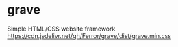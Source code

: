 # grave
Simple HTML/CSS website framework
https://cdn.jsdelivr.net/gh/Ferror/grave/dist/grave.min.css
